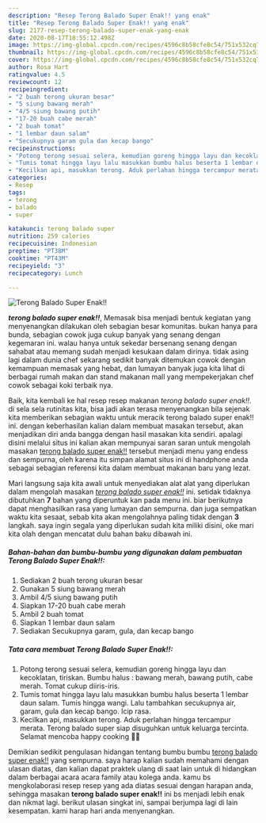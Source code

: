 ```yaml
---
description: "Resep Terong Balado Super Enak!! yang enak"
title: "Resep Terong Balado Super Enak!! yang enak"
slug: 2177-resep-terong-balado-super-enak-yang-enak
date: 2020-08-17T18:55:12.498Z
image: https://img-global.cpcdn.com/recipes/4596c8b58cfe8c54/751x532cq70/terong-balado-super-enak-foto-resep-utama.jpg
thumbnail: https://img-global.cpcdn.com/recipes/4596c8b58cfe8c54/751x532cq70/terong-balado-super-enak-foto-resep-utama.jpg
cover: https://img-global.cpcdn.com/recipes/4596c8b58cfe8c54/751x532cq70/terong-balado-super-enak-foto-resep-utama.jpg
author: Rosa Hart
ratingvalue: 4.5
reviewcount: 12
recipeingredient:
- "2 buah terong ukuran besar"
- "5 siung bawang merah"
- "4/5 siung bawang putih"
- "17-20 buah cabe merah"
- "2 buah tomat"
- "1 lembar daun salam"
- "Secukupnya garam gula dan kecap bango"
recipeinstructions:
- "Potong terong sesuai selera, kemudian goreng hingga layu dan kecoklatan, tiriskan. Bumbu halus : bawang merah, bawang putih, cabe merah. Tomat cukup diiris-iris."
- "Tumis tomat hingga layu lalu masukkan bumbu halus beserta 1 lembar daun salam. Tumis hingga wangi. Lalu tambahkan secukupnya air, garam, gula dan kecap bango. Icip rasa."
- "Kecilkan api, masukkan terong. Aduk perlahan hingga tercampur merata. Terong balado super siap disuguhkan untuk keluarga tercinta. Selamat mencoba happy cooking 🤗😋"
categories:
- Resep
tags:
- terong
- balado
- super

katakunci: terong balado super 
nutrition: 259 calories
recipecuisine: Indonesian
preptime: "PT38M"
cooktime: "PT43M"
recipeyield: "3"
recipecategory: Lunch

---
```



![Terong Balado Super Enak!!](https://img-global.cpcdn.com/recipes/4596c8b58cfe8c54/751x532cq70/terong-balado-super-enak-foto-resep-utama.jpg)

<b><i>terong balado super enak!!</i></b>, Memasak bisa menjadi bentuk kegiatan yang menyenangkan dilakukan oleh sebagian besar komunitas. bukan hanya para bunda, sebagian cowok juga cukup banyak yang senang dengan kegemaran ini. walau hanya untuk sekedar bersenang senang dengan sahabat atau memang sudah menjadi kesukaan dalam dirinya. tidak asing lagi dalam dunia chef sekarang sedikit banyak ditemukan cowok dengan kemampuan memasak yang hebat, dan lumayan banyak juga kita lihat di berbagai rumah makan dan stand makanan mall yang mempekerjakan chef cowok sebagai koki terbaik nya.

Baik, kita kembali ke hal resep resep makanan <i>terong balado super enak!!</i>. di sela sela rutinitas kita, bisa jadi akan terasa menyenangkan bila sejenak kita memberikan sebagian waktu untuk meracik terong balado super enak!! ini. dengan keberhasilan kalian dalam membuat masakan tersebut, akan menjadikan diri anda bangga dengan hasil masakan kita sendiri. apalagi disini melalui situs ini kalian akan mempunyai saran saran untuk mengolah masakan <u>terong balado super enak!!</u> tersebut menjadi menu yang endess dan sempurna, oleh karena itu simpan alamat situs ini di handphone anda sebagai sebagian referensi kita dalam membuat makanan baru yang lezat.




Mari langsung saja kita awali untuk menyediakan alat alat yang diperlukan dalam mengolah masakan <u><i>terong balado super enak!!</i></u> ini. setidak tidaknya dibutuhkan <b>7</b> bahan yang diperuntuk kan pada menu ini. biar berikutnya dapat menghasilkan rasa yang lumayan dan sempurna. dan juga sempatkan waktu kita sesaat, sebab kita akan mengolahnya paling tidak dengan <b>3</b> langkah. saya ingin segala yang diperlukan sudah kita miliki disini, oke mari kita olah dengan mencatat dulu bahan baku dibawah ini.

<!--inarticleads1-->

##### Bahan-bahan dan bumbu-bumbu yang digunakan dalam pembuatan Terong Balado Super Enak!!:

1. Sediakan 2 buah terong ukuran besar
1. Gunakan 5 siung bawang merah
1. Ambil 4/5 siung bawang putih
1. Siapkan 17-20 buah cabe merah
1. Ambil 2 buah tomat
1. Siapkan 1 lembar daun salam
1. Sediakan Secukupnya garam, gula, dan kecap bango




<!--inarticleads2-->

##### Tata cara membuat Terong Balado Super Enak!!:

1. Potong terong sesuai selera, kemudian goreng hingga layu dan kecoklatan, tiriskan. Bumbu halus : bawang merah, bawang putih, cabe merah. Tomat cukup diiris-iris.
1. Tumis tomat hingga layu lalu masukkan bumbu halus beserta 1 lembar daun salam. Tumis hingga wangi. Lalu tambahkan secukupnya air, garam, gula dan kecap bango. Icip rasa.
1. Kecilkan api, masukkan terong. Aduk perlahan hingga tercampur merata. Terong balado super siap disuguhkan untuk keluarga tercinta. Selamat mencoba happy cooking 🤗😋




Demikian sedikit pengulasan hidangan tentang bumbu bumbu <u>terong balado super enak!!</u> yang sempurna. saya harap kalian sudah memahami dengan ulasan diatas, dan kalian dapat praktek ulang di saat lain untuk di hidangkan dalam berbagai acara acara family atau kolega anda. kamu bs mengkolaborasi resep resep yang ada diatas sesuai dengan harapan anda, sehingga masakan <b>terong balado super enak!!</b> ini bs menjadi lebih enak dan nikmat lagi. berikut ulasan singkat ini, sampai berjumpa lagi di lain kesempatan. kami harap hari anda menyenangkan.
